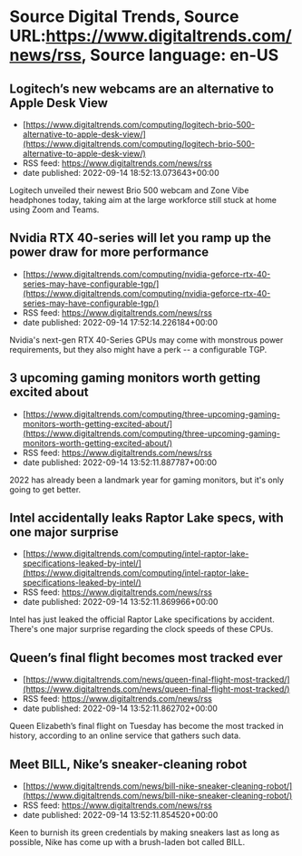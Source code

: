 # Source Digital Trends, Source URL:https://www.digitaltrends.com/news/rss, Source language: en-US

## Logitech’s new webcams are an alternative to Apple Desk View
 - [https://www.digitaltrends.com/computing/logitech-brio-500-alternative-to-apple-desk-view/](https://www.digitaltrends.com/computing/logitech-brio-500-alternative-to-apple-desk-view/)
 - RSS feed: https://www.digitaltrends.com/news/rss
 - date published: 2022-09-14 18:52:13.073643+00:00

Logitech unveiled their newest Brio 500 webcam and Zone Vibe headphones today, taking aim at the large workforce still stuck at home using Zoom and Teams.

## Nvidia RTX 40-series will let you ramp up the power draw for more performance
 - [https://www.digitaltrends.com/computing/nvidia-geforce-rtx-40-series-may-have-configurable-tgp/](https://www.digitaltrends.com/computing/nvidia-geforce-rtx-40-series-may-have-configurable-tgp/)
 - RSS feed: https://www.digitaltrends.com/news/rss
 - date published: 2022-09-14 17:52:14.226184+00:00

Nvidia's next-gen RTX 40-Series GPUs may come with monstrous power requirements, but they also might have a perk -- a configurable TGP.

## 3 upcoming gaming monitors worth getting excited about
 - [https://www.digitaltrends.com/computing/three-upcoming-gaming-monitors-worth-getting-excited-about/](https://www.digitaltrends.com/computing/three-upcoming-gaming-monitors-worth-getting-excited-about/)
 - RSS feed: https://www.digitaltrends.com/news/rss
 - date published: 2022-09-14 13:52:11.887787+00:00

2022 has already been a landmark year for gaming monitors, but it's only going to get better.

## Intel accidentally leaks Raptor Lake specs, with one major surprise
 - [https://www.digitaltrends.com/computing/intel-raptor-lake-specifications-leaked-by-intel/](https://www.digitaltrends.com/computing/intel-raptor-lake-specifications-leaked-by-intel/)
 - RSS feed: https://www.digitaltrends.com/news/rss
 - date published: 2022-09-14 13:52:11.869966+00:00

Intel has just leaked the official Raptor Lake specifications by accident. There's one major surprise regarding the clock speeds of these CPUs.

## Queen’s final flight becomes most tracked ever
 - [https://www.digitaltrends.com/news/queen-final-flight-most-tracked/](https://www.digitaltrends.com/news/queen-final-flight-most-tracked/)
 - RSS feed: https://www.digitaltrends.com/news/rss
 - date published: 2022-09-14 13:52:11.862702+00:00

Queen Elizabeth’s final flight on Tuesday has become the most tracked in history, according to an online service that gathers such data.

## Meet BILL, Nike’s sneaker-cleaning robot
 - [https://www.digitaltrends.com/news/bill-nike-sneaker-cleaning-robot/](https://www.digitaltrends.com/news/bill-nike-sneaker-cleaning-robot/)
 - RSS feed: https://www.digitaltrends.com/news/rss
 - date published: 2022-09-14 13:52:11.854520+00:00

Keen to burnish its green credentials by making sneakers last as long as possible, Nike has come up with a brush-laden bot called BILL.
